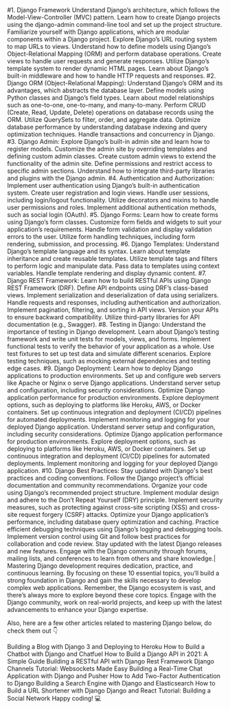 #1. Django Framework
Understand Django’s architecture, which follows the Model-View-Controller (MVC) pattern.
Learn how to create Django projects using the django-admin command-line tool and set up the project structure.
Familiarize yourself with Django applications, which are modular components within a Django project.
Explore Django’s URL routing system to map URLs to views.
Understand how to define models using Django’s Object-Relational Mapping (ORM) and perform database operations.
Create views to handle user requests and generate responses.
Utilize Django’s template system to render dynamic HTML pages.
Learn about Django’s built-in middleware and how to handle HTTP requests and responses.
#2. Django ORM (Object-Relational Mapping):
Understand Django’s ORM and its advantages, which abstracts the database layer.
Define models using Python classes and Django’s field types.
Learn about model relationships such as one-to-one, one-to-many, and many-to-many.
Perform CRUD (Create, Read, Update, Delete) operations on database records using the ORM.
Utilize QuerySets to filter, order, and aggregate data.
Optimize database performance by understanding database indexing and query optimization techniques.
Handle transactions and concurrency in Django.
#3. Django Admin:
Explore Django’s built-in admin site and learn how to register models.
Customize the admin site by overriding templates and defining custom admin classes.
Create custom admin views to extend the functionality of the admin site.
Define permissions and restrict access to specific admin sections.
Understand how to integrate third-party libraries and plugins with the Django admin.
#4. Authentication and Authorization:
Implement user authentication using Django’s built-in authentication system.
Create user registration and login views.
Handle user sessions, including login/logout functionality.
Utilize decorators and mixins to handle user permissions and roles.
Implement additional authentication methods, such as social login (OAuth).
#5. Django Forms:
Learn how to create forms using Django’s form classes.
Customize form fields and widgets to suit your application’s requirements.
Handle form validation and display validation errors to the user.
Utilize form handling techniques, including form rendering, submission, and processing.
#6. Django Templates:
Understand Django’s template language and its syntax.
Learn about template inheritance and create reusable templates.
Utilize template tags and filters to perform logic and manipulate data.
Pass data to templates using context variables.
Handle template rendering and display dynamic content.
#7. Django REST Framework:
Learn how to build RESTful APIs using Django REST Framework (DRF).
Define API endpoints using DRF’s class-based views.
Implement serialization and deserialization of data using serializers.
Handle requests and responses, including authentication and authorization.
Implement pagination, filtering, and sorting in API views.
Version your APIs to ensure backward compatibility.
Utilize third-party libraries for API documentation (e.g., Swagger).
#8. Testing in Django:
Understand the importance of testing in Django development.
Learn about Django’s testing framework and write unit tests for models, views, and forms.
Implement functional tests to verify the behavior of your application as a whole.
Use test fixtures to set up test data and simulate different scenarios.
Explore testing techniques, such as mocking external dependencies and testing edge cases.
#9. Django Deployment:
Learn how to deploy Django applications to production environments.
Set up and configure web servers like Apache or Nginx o serve Django applications.
Understand server setup and configuration, including security considerations.
Optimize Django application performance for production environments.
Explore deployment options, such as deploying to platforms like Heroku, AWS, or Docker containers.
Set up continuous integration and deployment (CI/CD) pipelines for automated deployments.
Implement monitoring and logging for your deployed Django application.
Understand server setup and configuration, including security considerations.
Optimize Django application performance for production environments.
Explore deployment options, such as deploying to platforms like Heroku, AWS, or Docker containers.
Set up continuous integration and deployment (CI/CD) pipelines for automated deployments.
Implement monitoring and logging for your deployed Django application.
#10. Django Best Practices:
Stay updated with Django's best practices and coding conventions.
Follow the Django project’s official documentation and community recommendations.
Organize your code using Django’s recommended project structure.
Implement modular design and adhere to the Don’t Repeat Yourself (DRY) principle.
Implement security measures, such as protecting against cross-site scripting (XSS) and cross-site request forgery (CSRF) attacks.
Optimize your Django application’s performance, including database query optimization and caching.
Practice efficient debugging techniques using Django’s logging and debugging tools.
Implement version control using Git and follow best practices for collaboration and code review.
Stay updated with the latest Django releases and new features.
Engage with the Django community through forums, mailing lists, and conferences to learn from others and share knowledge.|
Mastering Django development requires dedication, practice, and continuous learning. By focusing on these 10 essential topics, you’ll build a strong foundation in Django and gain the skills necessary to develop complex web applications. Remember, the Django ecosystem is vast, and there’s always more to explore beyond these core topics. Engage with the Django community, work on real-world projects, and keep up with the latest advancements to enhance your Django expertise.

Also, here are a few other articles related to mastering Django below, do check them out 👇

Building a Blog with Django 3 and Deploying to Heroku
How to Build a Chatbot with Django and Chatfuel
How to Build a Django API in 2021: A Simple Guide
Building a RESTful API with Django Rest Framework
Django Channels Tutorial: Websockets Made Easy
Building a Real-Time Chat Application with Django and Pusher
How to Add Two-Factor Authentication to Django
Building a Search Engine with Django and Elasticsearch
How to Build a URL Shortener with Django
Django and React Tutorial: Building a Social Network
Happy coding! 💻
